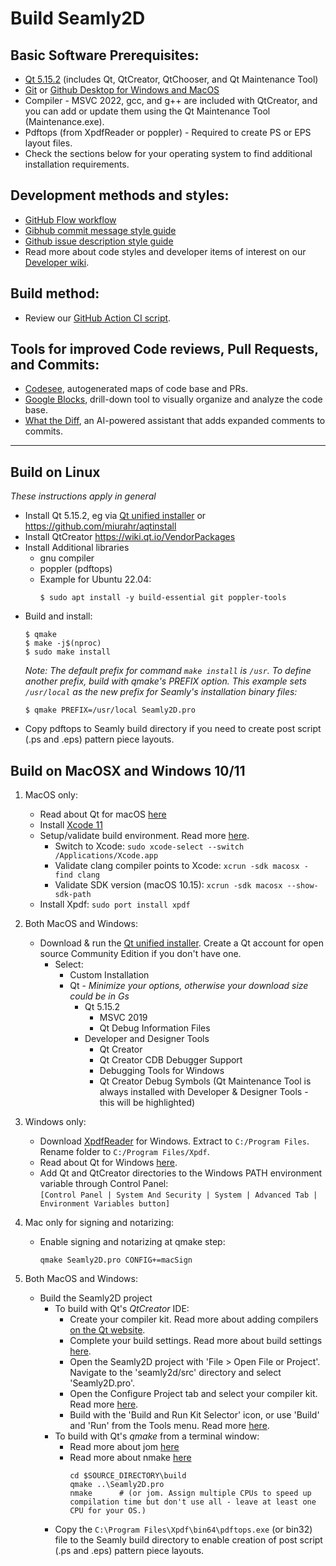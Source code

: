 # Build Seamly2D

## Basic Software Prerequisites:  
* [Qt 5.15.2](https://www.qt.io/download-open-source) (includes Qt, QtCreator, QtChooser, and Qt Maintenance Tool)
* [Git](https://git-scm.com/downloads) or [Github Desktop for Windows and MacOS](https://desktop.github.com)
* Compiler - MSVC 2022, gcc, and g++ are included with QtCreator, and you can add or update them using the Qt Maintenance Tool (Maintenance.exe).
* Pdftops (from XpdfReader or poppler) - Required to create PS or EPS layout files. 
* Check the sections below for your operating system to find additional installation requirements.

## Development methods and styles:
   * [GitHub Flow workflow](https://githubflow.github.io)
   * [Gibhub commit message style guide](https://www.conventionalcommits.org/en/v1.0.0/)
   * [Github issue description style guide](https://guides.github.com/features/issues/)
   * Read more about code styles and developer items of interest on our [Developer wiki](https://github.com/FashionFreedom/Seamly2D/wiki).

## Build method:
   * Review our [GitHub Action CI script](workflows/ci.yml).
   
## Tools for improved Code reviews, Pull Requests, and Commits:
   * [Codesee](https://codesee.io), autogenerated maps of code base and PRs.
   * [Google Blocks](https://blocks.githubnext.com/fashionfreedom/seamly2d/blob/develop?blockKey=githubnext__blocks-examples__minimap), drill-down tool to visually organize and analyze the code base.
   * [What the Diff](https://github.com/apps/what-the-diff), an AI-powered assistant that adds expanded comments to commits.
   
___________________________________________________
## Build on Linux

  _These instructions apply in general_

* Install Qt 5.15.2, eg via [Qt unified installer](https://www.qt.io/download-qt-installer) or https://github.com/miurahr/aqtinstall
* Install QtCreator https://wiki.qt.io/VendorPackages
* Install Additional libraries
  - gnu compiler
  - poppler (pdftops)
  - Example for Ubuntu 22.04:
    ```
    $ sudo apt install -y build-essential git poppler-tools
    ```
* Build and install:  
  ```
  $ qmake
  $ make -j$(nproc)
  $ sudo make install
  ```
  _Note: The default prefix for command `make install` is `/usr`.  To define another prefix, build with qmake's PREFIX option. This example sets `/usr/local` as the new prefix for Seamly's installation binary files:_
    ```
    $ qmake PREFIX=/usr/local Seamly2D.pro
    ```
* Copy pdftops to Seamly build directory if you need to create post script (.ps and .eps) pattern piece layouts.

## Build on MacOSX and Windows 10/11
1. MacOS only: 
    * Read about Qt for macOS [here](https://doc.qt.io/qt-5/macos.html)
    * Install [Xcode 11](https://developer.apple.com/download/all/)
    * Setup/validate build environment. Read more [here](https://doc.qt.io/qt-5/macos.html#build-environment).
      * Switch to Xcode: `sudo xcode-select --switch /Applications/Xcode.app`
      * Validate clang compiler points to Xcode: `xcrun -sdk macosx -find clang`
      * Validate SDK version (macOS 10.15): `xcrun -sdk macosx --show-sdk-path`
    * Install Xpdf: `sudo port install xpdf`

2. Both MacOS and Windows:
    * Download & run the [Qt unified installer](https://www.qt.io/download-qt-installer). Create a Qt account for open source Community Edition if you don't have one.  
      - Select:
        * Custom Installation
        * Qt  - _Minimize your options, otherwise your download size could be in Gs_
          * Qt 5.15.2
            * MSVC 2019
            * Qt Debug Information Files
          * Developer and Designer Tools
            * Qt Creator
            * Qt Creator CDB Debugger Support
            * Debugging Tools for Windows
            * Qt Creator Debug Symbols
            (Qt Maintenance Tool is always installed with Developer & Designer Tools - this will be highlighted)

3. Windows only: 
    * Download [XpdfReader](http://www.xpdfreader.com/download.html) for Windows. Extract to `C:/Program Files`. Rename folder to `C:/Program Files/Xpdf`.
    * Read about Qt for Windows [here](https://doc.qt.io/qt-5/windows.html).
    * Add Qt and QtCreator directories to the Windows PATH environment variable through Control Panel:  
      `[Control Panel | System And Security | System | Advanced Tab | Environment Variables button]`
3. Mac only for signing and notarizing:
    * Enable signing and notarizing at qmake step:
      ```
      qmake Seamly2D.pro CONFIG+=macSign
      ```
4. Both MacOS and Windows: 
    * Build the Seamly2D project
      * To build with Qt's *QtCreator* IDE:
        * Create your compiler kit.  Read more about adding compilers [on the Qt website](https://doc.qt.io/qtcreator/creator-tool-chains.html).  
        * Complete your build settings.  Read more about build settings [here](https://doc.qt.io/qtcreator/creator-build-settings.html).
        * Open the Seamly2D project with 'File > Open File or Project'. Navigate to the 'seamly2d/src' directory and select 'Seamly2D.pro'. 
        * Open the Configure Project tab and select your compiler kit. Read more [here](https://doc.qt.io/qtcreator/creator-project-opening.html).      
        * Build with the 'Build and Run Kit Selector' icon, or use 'Build' and 'Run' from the Tools menu. Read more [here](https://doc.qt.io/qtcreator/creator-building-targets.html). 
      * To build with Qt's *qmake* from a terminal window:  
        * Read more about jom [here](https://wiki.qt.io/Jom)
        * Read more about nmake [here](https://learn.microsoft.com/en-us/cpp/build/reference/nmake-reference?view=msvc-170)
          ```
          cd $SOURCE_DIRECTORY\build
          qmake ..\Seamly2D.pro
          nmake      # (or jom. Assign multiple CPUs to speed up compilation time but don't use all - leave at least one CPU for your OS.) 
          ```
      * Copy the `C:\Program Files\Xpdf\bin64\pdftops.exe` (or bin32) file to the Seamly build directory to enable creation of post script (.ps and .eps) pattern piece layouts.